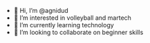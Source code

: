 - 👋 Hi, I’m @agnidud
- 👀 I’m interested in volleyball and martech
- 🌱 I’m currently learning technology
- 💞️ I’m looking to collaborate on beginner skills

<!---
agnidud/agnidud is a ✨ special ✨ repository because its `README.md` (this file) appears on your GitHub profile.
You can click the Preview link to take a look at your changes.
--->
